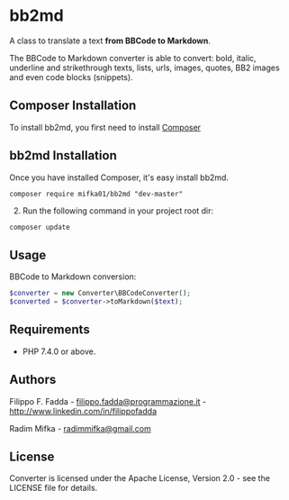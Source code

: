 # bb2md

A class to translate a text **from BBCode to Markdown**.

The BBCode to Markdown converter is able to convert: bold, italic, underline and strikethrough texts, lists,
urls, images, quotes, BB2 images and even code blocks (snippets).

## Composer Installation

To install bb2md, you first need to install [Composer](http://getcomposer.org/)

## bb2md Installation

Once you have installed Composer, it's easy install bb2md.

```
composer require mifka01/bb2md "dev-master"
```

2. Run the following command in your project root dir:

```sh
composer update
```

## Usage

BBCode to Markdown conversion:

```php
$converter = new Converter\BBCodeConverter();
$converted = $converter->toMarkdown($text);
```

## Requirements

- PHP 7.4.0 or above.

## Authors

Filippo F. Fadda - <filippo.fadda@programmazione.it> - <http://www.linkedin.com/in/filippofadda>

Radim Mifka - <radimmifka@gmail.com>

## License

Converter is licensed under the Apache License, Version 2.0 - see the LICENSE file for details.
